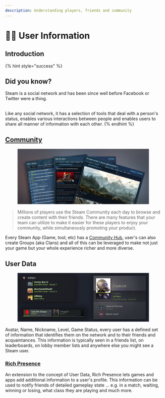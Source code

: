 ```yaml
---
description: Understanding players, friends and community
---
```


# 🧑🏫 User Information

## Introduction

{% hint style="success" %}
## Did you know?

Steam is a social network and has been since well before Facebook or Twitter were a thing.

\
Like any social network, it has a selection of tools that deal with a person's status, enables various interactions between people and enables users to share all manner of information with each other.
{% endhint %}

## [Community](https://partner.steamgames.com/doc/features/community)

<figure><img src="../../../../.gitbook/assets/image (17).png" alt=""><figcaption></figcaption></figure>

> Millions of players use the Steam Community each day to browse and create content with their friends. There are many features that your team can utilize to make it easier for these players to enjoy your community, while simultaneously promoting your product.

Every Steam App (Game, tool, etc) has a [Community Hub](../../community-hub.md), user's can also create Groups (aka Clans) and all of this can be leveraged to make not just your game but your whole experience richer and more diverse.

## User Data

<figure><img src="../../../../.gitbook/assets/image (16).png" alt=""><figcaption></figcaption></figure>

Avatar, Name, Nickname, Level, Game Status, every user has a defined set of information that identifies them on the network and to their friends and acquaintances. This information is typically seen in a friends list, on leaderboards, on lobby member lists and anywhere else you might see a Steam user.

### [Rich Presence](https://partner.steamgames.com/doc/features/enhancedrichpresence)

An extension to the concept of User Data, Rich Presence lets games and apps add additional information to a user's profile. This information can be used to notify friends of detailed gameplay state ... e.g. in a match, waiting, winning or losing, what class they are playing and much more.

